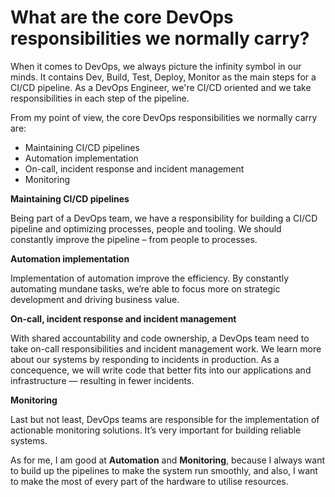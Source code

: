 # What are the core DevOps responsibilities we normally carry?

When it comes to DevOps, we always picture the infinity symbol in our minds. It contains Dev, Build, Test, Deploy, Monitor as the main steps for a CI/CD pipeline. As a DevOps Engineer, we're CI/CD oriented and we take responsibilities in each step of the pipeline.

From my point of view, the core DevOps responsibilities we normally carry are:

- Maintaining CI/CD pipelines
- Automation implementation
- On-call, incident response and incident management
- Monitoring

**Maintaining CI/CD pipelines**

Being part of a DevOps team, we have a responsibility for building a CI/CD pipeline and optimizing processes, people and tooling. We should constantly improve the pipeline – from people to processes.

**Automation implementation**

Implementation of automation improve the efficiency. By constantly automating mundane tasks, we’re able to focus more on strategic development and driving business value.

**On-call, incident response and incident management**

With shared accountability and code ownership, a DevOps team need to take on-call responsibilities and incident management work. We learn more about our systems by responding to incidents in production. As a concequence, we will write code that better fits into our applications and infrastructure — resulting in fewer incidents.

**Monitoring**

Last but not least, DevOps teams are responsible for the implementation of actionable monitoring solutions. It’s very important for building reliable systems.


As for me, I am good at **Automation** and **Monitoring**, because I always want to build up the pipelines to make the system run smoothly, and also, I want to make the most of every part of the hardware to utilise resources.
